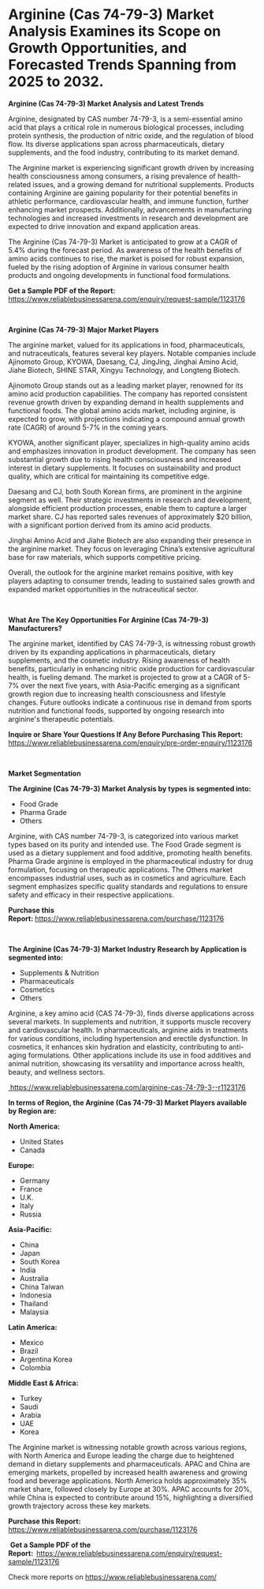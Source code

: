 <p><h1>Arginine (Cas 74-79-3) Market Analysis Examines its Scope on Growth Opportunities, and Forecasted Trends Spanning from 2025 to 2032.</h1></p><p><strong>Arginine (Cas 74-79-3) Market Analysis and Latest Trends</strong></p>
<p><p>Arginine, designated by CAS number 74-79-3, is a semi-essential amino acid that plays a critical role in numerous biological processes, including protein synthesis, the production of nitric oxide, and the regulation of blood flow. Its diverse applications span across pharmaceuticals, dietary supplements, and the food industry, contributing to its market demand.</p><p>The Arginine market is experiencing significant growth driven by increasing health consciousness among consumers, a rising prevalence of health-related issues, and a growing demand for nutritional supplements. Products containing Arginine are gaining popularity for their potential benefits in athletic performance, cardiovascular health, and immune function, further enhancing market prospects. Additionally, advancements in manufacturing technologies and increased investments in research and development are expected to drive innovation and expand application areas.</p><p>The Arginine (Cas 74-79-3) Market is anticipated to grow at a CAGR of 5.4% during the forecast period. As awareness of the health benefits of amino acids continues to rise, the market is poised for robust expansion, fueled by the rising adoption of Arginine in various consumer health products and ongoing developments in functional food formulations.</p></p>
<p><strong>Get a Sample PDF of the Report:&nbsp;</strong> <a href="https://www.reliablebusinessarena.com/enquiry/request-sample/1123176?utm_campaign=3535&utm_medium=2&utm_source=Github&utm_content=ia&utm_term=04042025&utm_id=arginine-cas-74-79-3">https://www.reliablebusinessarena.com/enquiry/request-sample/1123176</a></p>
<p>&nbsp;</p>
<p><strong>Arginine (Cas 74-79-3) Major Market Players</strong></p>
<p><p>The arginine market, valued for its applications in food, pharmaceuticals, and nutraceuticals, features several key players. Notable companies include Ajinomoto Group, KYOWA, Daesang, CJ, JingJing, Jinghai Amino Acid, Jiahe Biotech, SHINE STAR, Xingyu Technology, and Longteng Biotech. </p><p>Ajinomoto Group stands out as a leading market player, renowned for its amino acid production capabilities. The company has reported consistent revenue growth driven by expanding demand in health supplements and functional foods. The global amino acids market, including arginine, is expected to grow, with projections indicating a compound annual growth rate (CAGR) of around 5-7% in the coming years.</p><p>KYOWA, another significant player, specializes in high-quality amino acids and emphasizes innovation in product development. The company has seen substantial growth due to rising health consciousness and increased interest in dietary supplements. It focuses on sustainability and product quality, which are critical for maintaining its competitive edge.</p><p>Daesang and CJ, both South Korean firms, are prominent in the arginine segment as well. Their strategic investments in research and development, alongside efficient production processes, enable them to capture a larger market share. CJ has reported sales revenues of approximately $20 billion, with a significant portion derived from its amino acid products.</p><p>Jinghai Amino Acid and Jiahe Biotech are also expanding their presence in the arginine market. They focus on leveraging China’s extensive agricultural base for raw materials, which supports competitive pricing. </p><p>Overall, the outlook for the arginine market remains positive, with key players adapting to consumer trends, leading to sustained sales growth and expanded market opportunities in the nutraceutical sector.</p></p>
<p>&nbsp;</p>
<p><strong>What Are The Key Opportunities For Arginine (Cas 74-79-3) Manufacturers?</strong></p>
<p><p>The arginine market, identified by CAS 74-79-3, is witnessing robust growth driven by its expanding applications in pharmaceuticals, dietary supplements, and the cosmetic industry. Rising awareness of health benefits, particularly in enhancing nitric oxide production for cardiovascular health, is fueling demand. The market is projected to grow at a CAGR of 5-7% over the next five years, with Asia-Pacific emerging as a significant growth region due to increasing health consciousness and lifestyle changes. Future outlooks indicate a continuous rise in demand from sports nutrition and functional foods, supported by ongoing research into arginine's therapeutic potentials.</p></p>
<p><strong>Inquire or Share Your Questions If Any Before Purchasing This Report:</strong> <a href="https://www.reliablebusinessarena.com/enquiry/pre-order-enquiry/1123176?utm_campaign=3535&utm_medium=2&utm_source=Github&utm_content=ia&utm_term=04042025&utm_id=arginine-cas-74-79-3">https://www.reliablebusinessarena.com/enquiry/pre-order-enquiry/1123176</a></p>
<p>&nbsp;</p>
<p><strong>Market Segmentation</strong></p>
<p><strong>The Arginine (Cas 74-79-3) Market Analysis by types is segmented into:</strong></p>
<p><ul><li>Food Grade</li><li>Pharma Grade</li><li>Others</li></ul></p>
<p><p>Arginine, with CAS number 74-79-3, is categorized into various market types based on its purity and intended use. The Food Grade segment is used as a dietary supplement and food additive, promoting health benefits. Pharma Grade arginine is employed in the pharmaceutical industry for drug formulation, focusing on therapeutic applications. The Others market encompasses industrial uses, such as in cosmetics and agriculture. Each segment emphasizes specific quality standards and regulations to ensure safety and efficacy in their respective applications.</p></p>
<p><strong>Purchase this Report:&nbsp;</strong><a href="https://www.reliablebusinessarena.com/purchase/1123176?utm_campaign=3535&utm_medium=2&utm_source=Github&utm_content=ia&utm_term=04042025&utm_id=arginine-cas-74-79-3">https://www.reliablebusinessarena.com/purchase/1123176</a></p>
<p>&nbsp;</p>
<p><strong>The Arginine (Cas 74-79-3) Market Industry Research by Application is segmented into:</strong></p>
<p><ul><li>Supplements & Nutrition</li><li>Pharmaceuticals</li><li>Cosmetics</li><li>Others</li></ul></p>
<p><p>Arginine, a key amino acid (CAS 74-79-3), finds diverse applications across several markets. In supplements and nutrition, it supports muscle recovery and cardiovascular health. In pharmaceuticals, arginine aids in treatments for various conditions, including hypertension and erectile dysfunction. In cosmetics, it enhances skin hydration and elasticity, contributing to anti-aging formulations. Other applications include its use in food additives and animal nutrition, showcasing its versatility and importance across health, beauty, and wellness sectors.</p></p>
<p><a href="https://www.reliablebusinessarena.com/arginine-cas-74-79-3--r1123176?utm_campaign=3535&utm_medium=2&utm_source=Github&utm_content=ia&utm_term=04042025&utm_id=arginine-cas-74-79-3">&nbsp;https://www.reliablebusinessarena.com/arginine-cas-74-79-3--r1123176</a></p>
<p><strong>In terms of Region, the Arginine (Cas 74-79-3) Market Players available by Region are:</strong></p>
<p>
    <p> <strong> North America: </strong>
        <ul>
            <li>United States</li>
            <li>Canada</li>
        </ul>
        </p> 
    <p> <strong> Europe: </strong>
        <ul>
            <li>Germany</li>
            <li>France</li>
            <li>U.K.</li>
            <li>Italy</li>
            <li>Russia</li>
        </ul>
        </p> 
    <p> <strong> Asia-Pacific: </strong>
        <ul>
            <li>China</li>
            <li>Japan</li>
            <li>South Korea</li>
            <li>India</li>
            <li>Australia</li>
            <li>China Taiwan</li>
            <li>Indonesia</li>
            <li>Thailand</li>
            <li>Malaysia</li>
        </ul>
        </p> 
    <p> <strong> Latin America: </strong>
        <ul>
            <li>Mexico</li>
            <li>Brazil</li>
            <li>Argentina Korea</li>
            <li>Colombia</li>
        </ul>
        </p> 
    <p> <strong> Middle East & Africa: </strong>
        <ul>
            <li>Turkey</li>
            <li>Saudi</li>
            <li>Arabia</li>
            <li>UAE</li>
            <li>Korea</li>
        </ul>
    </p>
    </p>
<p><p>The Arginine market is witnessing notable growth across various regions, with North America and Europe leading the charge due to heightened demand in dietary supplements and pharmaceuticals. APAC and China are emerging markets, propelled by increased health awareness and growing food and beverage applications. North America holds approximately 35% market share, followed closely by Europe at 30%. APAC accounts for 20%, while China is expected to contribute around 15%, highlighting a diversified growth trajectory across these key markets.</p></p>
<p><strong>Purchase this Report: </strong><a href="https://www.reliablebusinessarena.com/purchase/1123176?utm_campaign=3535&utm_medium=2&utm_source=Github&utm_content=ia&utm_term=04042025&utm_id=arginine-cas-74-79-3">https://www.reliablebusinessarena.com/purchase/1123176</a></p>
<p>&nbsp;<strong>Get a Sample PDF of the Report:&nbsp;&nbsp;</strong><a href="https://www.reliablebusinessarena.com/enquiry/request-sample/1123176?utm_campaign=3535&utm_medium=2&utm_source=Github&utm_content=ia&utm_term=04042025&utm_id=arginine-cas-74-79-3">https://www.reliablebusinessarena.com/enquiry/request-sample/1123176</a></p>
<p><strong></strong></p>
<p>Check more reports on <a href="https://www.reliablebusinessarena.com/?utm_campaign=3535&utm_medium=2&utm_source=Github&utm_content=ia&utm_term=04042025&utm_id=arginine-cas-74-79-3">https://www.reliablebusinessarena.com/</a></p>